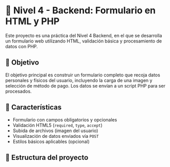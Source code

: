 # 🧾 Nivel 4 - Backend: Formulario en HTML y PHP

Este proyecto es una práctica del Nivel 4 Backend, en el que se desarrolla un formulario web utilizando HTML, validación básica y procesamiento de datos con PHP.

## 🚀 Objetivo

El objetivo principal es construir un formulario completo que recoja datos personales y físicos del usuario, incluyendo la carga de una imagen y selección de método de pago. Los datos se envían a un script PHP para ser procesados.

## 🧩 Características

- Formulario con campos obligatorios y opcionales
- Validación HTML5 (`required`, `type`, `accept`)
- Subida de archivos (imagen del usuario)
- Visualización de datos enviados vía `POST`
- Estilos básicos aplicables (opcional)

## 📁 Estructura del proyecto